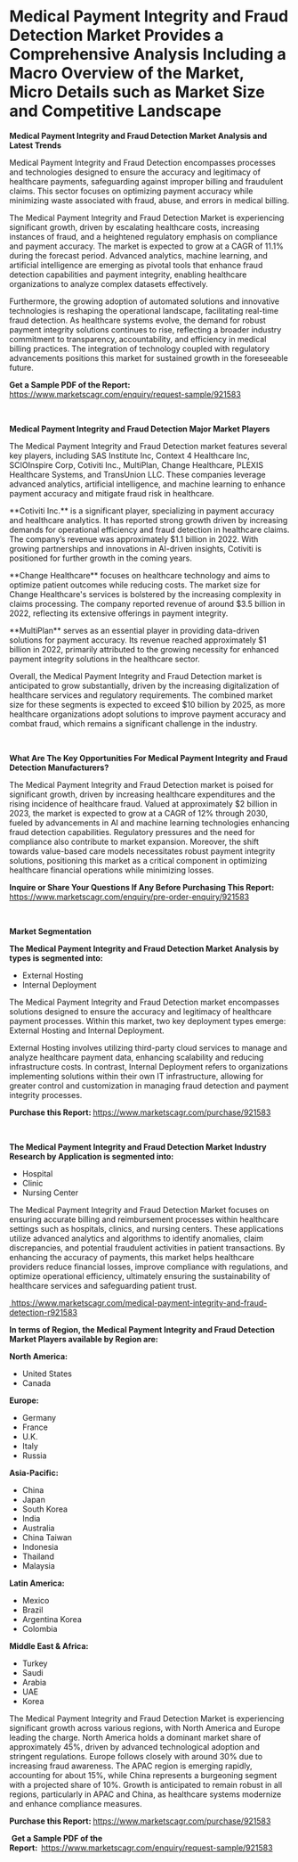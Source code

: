 <p><h1>Medical Payment Integrity and Fraud Detection Market Provides a Comprehensive Analysis Including a Macro Overview of the Market, Micro Details such as Market Size and Competitive Landscape</h1></p><p><strong>Medical Payment Integrity and Fraud Detection Market Analysis and Latest Trends</strong></p>
<p><p>Medical Payment Integrity and Fraud Detection encompasses processes and technologies designed to ensure the accuracy and legitimacy of healthcare payments, safeguarding against improper billing and fraudulent claims. This sector focuses on optimizing payment accuracy while minimizing waste associated with fraud, abuse, and errors in medical billing.</p><p>The Medical Payment Integrity and Fraud Detection Market is experiencing significant growth, driven by escalating healthcare costs, increasing instances of fraud, and a heightened regulatory emphasis on compliance and payment accuracy. The market is expected to grow at a CAGR of 11.1% during the forecast period. Advanced analytics, machine learning, and artificial intelligence are emerging as pivotal tools that enhance fraud detection capabilities and payment integrity, enabling healthcare organizations to analyze complex datasets effectively.</p><p>Furthermore, the growing adoption of automated solutions and innovative technologies is reshaping the operational landscape, facilitating real-time fraud detection. As healthcare systems evolve, the demand for robust payment integrity solutions continues to rise, reflecting a broader industry commitment to transparency, accountability, and efficiency in medical billing practices. The integration of technology coupled with regulatory advancements positions this market for sustained growth in the foreseeable future.</p></p>
<p><strong>Get a Sample PDF of the Report:&nbsp;</strong> <a href="https://www.marketscagr.com/enquiry/request-sample/921583?utm_campaign=3543&utm_medium=2&utm_source=Github&utm_content=ia&utm_term=18042025&utm_id=medical-payment-integrity-and-fraud-detection">https://www.marketscagr.com/enquiry/request-sample/921583</a></p>
<p>&nbsp;</p>
<p><strong>Medical Payment Integrity and Fraud Detection Major Market Players</strong></p>
<p><p>The Medical Payment Integrity and Fraud Detection market features several key players, including SAS Institute Inc, Context 4 Healthcare Inc, SCIOInspire Corp, Cotiviti Inc., MultiPlan, Change Healthcare, PLEXIS Healthcare Systems, and TransUnion LLC. These companies leverage advanced analytics, artificial intelligence, and machine learning to enhance payment accuracy and mitigate fraud risk in healthcare.</p><p>**Cotiviti Inc.** is a significant player, specializing in payment accuracy and healthcare analytics. It has reported strong growth driven by increasing demands for operational efficiency and fraud detection in healthcare claims. The company’s revenue was approximately $1.1 billion in 2022. With growing partnerships and innovations in AI-driven insights, Cotiviti is positioned for further growth in the coming years.</p><p>**Change Healthcare** focuses on healthcare technology and aims to optimize patient outcomes while reducing costs. The market size for Change Healthcare's services is bolstered by the increasing complexity in claims processing. The company reported revenue of around $3.5 billion in 2022, reflecting its extensive offerings in payment integrity.</p><p>**MultiPlan** serves as an essential player in providing data-driven solutions for payment accuracy. Its revenue reached approximately $1 billion in 2022, primarily attributed to the growing necessity for enhanced payment integrity solutions in the healthcare sector. </p><p>Overall, the Medical Payment Integrity and Fraud Detection market is anticipated to grow substantially, driven by the increasing digitalization of healthcare services and regulatory requirements. The combined market size for these segments is expected to exceed $10 billion by 2025, as more healthcare organizations adopt solutions to improve payment accuracy and combat fraud, which remains a significant challenge in the industry.</p></p>
<p>&nbsp;</p>
<p><strong>What Are The Key Opportunities For Medical Payment Integrity and Fraud Detection Manufacturers?</strong></p>
<p><p>The Medical Payment Integrity and Fraud Detection market is poised for significant growth, driven by increasing healthcare expenditures and the rising incidence of healthcare fraud. Valued at approximately $2 billion in 2023, the market is expected to grow at a CAGR of 12% through 2030, fueled by advancements in AI and machine learning technologies enhancing fraud detection capabilities. Regulatory pressures and the need for compliance also contribute to market expansion. Moreover, the shift towards value-based care models necessitates robust payment integrity solutions, positioning this market as a critical component in optimizing healthcare financial operations while minimizing losses.</p></p>
<p><strong>Inquire or Share Your Questions If Any Before Purchasing This Report:</strong> <a href="https://www.marketscagr.com/enquiry/pre-order-enquiry/921583?utm_campaign=3543&utm_medium=2&utm_source=Github&utm_content=ia&utm_term=18042025&utm_id=medical-payment-integrity-and-fraud-detection">https://www.marketscagr.com/enquiry/pre-order-enquiry/921583</a></p>
<p>&nbsp;</p>
<p><strong>Market Segmentation</strong></p>
<p><strong>The Medical Payment Integrity and Fraud Detection Market Analysis by types is segmented into:</strong></p>
<p><ul><li>External Hosting</li><li>Internal Deployment</li></ul></p>
<p><p>The Medical Payment Integrity and Fraud Detection market encompasses solutions designed to ensure the accuracy and legitimacy of healthcare payment processes. Within this market, two key deployment types emerge: External Hosting and Internal Deployment. </p><p>External Hosting involves utilizing third-party cloud services to manage and analyze healthcare payment data, enhancing scalability and reducing infrastructure costs. In contrast, Internal Deployment refers to organizations implementing solutions within their own IT infrastructure, allowing for greater control and customization in managing fraud detection and payment integrity processes.</p></p>
<p><strong>Purchase this Report:&nbsp;</strong><a href="https://www.marketscagr.com/purchase/921583?utm_campaign=3543&utm_medium=2&utm_source=Github&utm_content=ia&utm_term=18042025&utm_id=medical-payment-integrity-and-fraud-detection">https://www.marketscagr.com/purchase/921583</a></p>
<p>&nbsp;</p>
<p><strong>The Medical Payment Integrity and Fraud Detection Market Industry Research by Application is segmented into:</strong></p>
<p><ul><li>Hospital</li><li>Clinic</li><li>Nursing Center</li></ul></p>
<p><p>The Medical Payment Integrity and Fraud Detection Market focuses on ensuring accurate billing and reimbursement processes within healthcare settings such as hospitals, clinics, and nursing centers. These applications utilize advanced analytics and algorithms to identify anomalies, claim discrepancies, and potential fraudulent activities in patient transactions. By enhancing the accuracy of payments, this market helps healthcare providers reduce financial losses, improve compliance with regulations, and optimize operational efficiency, ultimately ensuring the sustainability of healthcare services and safeguarding patient trust.</p></p>
<p><a href="https://www.marketscagr.com/medical-payment-integrity-and-fraud-detection-r921583?utm_campaign=3543&utm_medium=2&utm_source=Github&utm_content=ia&utm_term=18042025&utm_id=medical-payment-integrity-and-fraud-detection">&nbsp;https://www.marketscagr.com/medical-payment-integrity-and-fraud-detection-r921583</a></p>
<p><strong>In terms of Region, the Medical Payment Integrity and Fraud Detection Market Players available by Region are:</strong></p>
<p>
    <p> <strong> North America: </strong>
        <ul>
            <li>United States</li>
            <li>Canada</li>
        </ul>
        </p> 
    <p> <strong> Europe: </strong>
        <ul>
            <li>Germany</li>
            <li>France</li>
            <li>U.K.</li>
            <li>Italy</li>
            <li>Russia</li>
        </ul>
        </p> 
    <p> <strong> Asia-Pacific: </strong>
        <ul>
            <li>China</li>
            <li>Japan</li>
            <li>South Korea</li>
            <li>India</li>
            <li>Australia</li>
            <li>China Taiwan</li>
            <li>Indonesia</li>
            <li>Thailand</li>
            <li>Malaysia</li>
        </ul>
        </p> 
    <p> <strong> Latin America: </strong>
        <ul>
            <li>Mexico</li>
            <li>Brazil</li>
            <li>Argentina Korea</li>
            <li>Colombia</li>
        </ul>
        </p> 
    <p> <strong> Middle East & Africa: </strong>
        <ul>
            <li>Turkey</li>
            <li>Saudi</li>
            <li>Arabia</li>
            <li>UAE</li>
            <li>Korea</li>
        </ul>
    </p>
    </p>
<p><p>The Medical Payment Integrity and Fraud Detection Market is experiencing significant growth across various regions, with North America and Europe leading the charge. North America holds a dominant market share of approximately 45%, driven by advanced technological adoption and stringent regulations. Europe follows closely with around 30% due to increasing fraud awareness. The APAC region is emerging rapidly, accounting for about 15%, while China represents a burgeoning segment with a projected share of 10%. Growth is anticipated to remain robust in all regions, particularly in APAC and China, as healthcare systems modernize and enhance compliance measures.</p></p>
<p><strong>Purchase this Report: </strong><a href="https://www.marketscagr.com/purchase/921583?utm_campaign=3543&utm_medium=2&utm_source=Github&utm_content=ia&utm_term=18042025&utm_id=medical-payment-integrity-and-fraud-detection">https://www.marketscagr.com/purchase/921583</a></p>
<p>&nbsp;<strong>Get a Sample PDF of the Report:&nbsp;&nbsp;</strong><a href="https://www.marketscagr.com/enquiry/request-sample/921583?utm_campaign=3543&utm_medium=2&utm_source=Github&utm_content=ia&utm_term=18042025&utm_id=medical-payment-integrity-and-fraud-detection">https://www.marketscagr.com/enquiry/request-sample/921583</a></p>
<p><strong></strong></p>
<p><p></p><p></p><p></p></p>